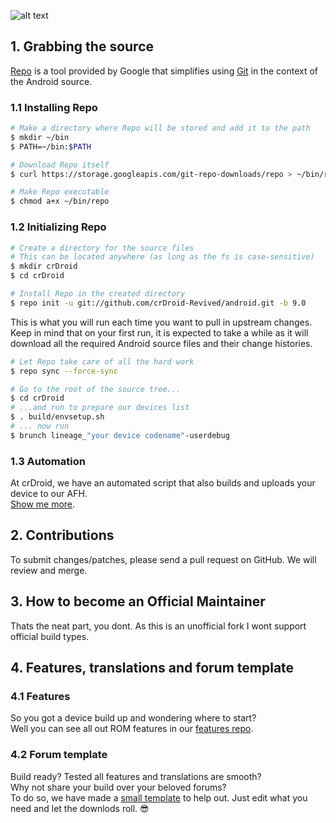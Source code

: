 ![alt text][logo]

[logo]:https://crdroid.net/img/logo.png "crDroid Android"

## 1. Grabbing the source ##

[Repo](http://source.android.com/source/developing.html) is a tool provided by Google that
simplifies using [Git](http://git-scm.com/book) in the context of the Android source.

### 1.1 Installing Repo ###

```bash
# Make a directory where Repo will be stored and add it to the path
$ mkdir ~/bin
$ PATH=~/bin:$PATH

# Download Repo itself
$ curl https://storage.googleapis.com/git-repo-downloads/repo > ~/bin/repo

# Make Repo executable
$ chmod a+x ~/bin/repo
```

### 1.2 Initializing Repo ###

```bash
# Create a directory for the source files
# This can be located anywhere (as long as the fs is case-sensitive)
$ mkdir crDroid
$ cd crDroid

# Install Repo in the created directory
$ repo init -u git://github.com/crDroid-Revived/android.git -b 9.0
```

This is what you will run each time you want to pull in upstream changes. Keep in mind that on your
first run, it is expected to take a while as it will download all the required Android source files
and their change histories.

```bash
# Let Repo take care of all the hard work
$ repo sync --force-sync
```

```bash
# Go to the root of the source tree...
$ cd crDroid
# ...and run to prepare our devices list
$ . build/envsetup.sh
# ... now run
$ brunch lineage_"your device codename"-userdebug
```

### 1.3 Automation ###

At crDroid, we have an automated script that also builds and uploads your device to our AFH.  
[Show me more](https://github.com/crdroidandroid/crdroid_build).

## 2. Contributions ##

To submit changes/patches, please send a pull request on GitHub. We will review and merge.

## 3. How to become an Official Maintainer ##

Thats the neat part, you dont.
As this is an unofficial fork I wont support official build types.

## 4. Features, translations and forum template ##

### 4.1 Features ###
So you got a device build up and wondering where to start?  
Well you can see all out ROM features in our [features repo](https://github.com/crdroidandroid/crdroid_features#crdroid-android).

### 4.2 Forum template ###
Build ready? Tested all features and translations are smooth?  
Why not share your build over your beloved forums?  
To do so, we have made a [small template](https://github.com/crdroidandroid/crdroid_features/blob/9.0/ForumPostTemplate) to help out. Just edit what you need and let the downlods roll. :sunglasses:  
